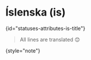 # Íslenska (is)
{id="statuses-attributes-is-title"}



> All lines are translated 😊
>
{style="note"}

